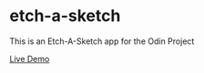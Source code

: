 # etch-a-sketch
This is an Etch-A-Sketch app for the Odin Project

[Live Demo](https://shieldzzz.github.io/etch-a-sketch/) 